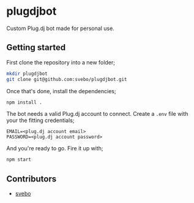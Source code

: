 # plugdjbot
Custom Plug.dj bot made for personal use.

## Getting started
First clone the repository into a new folder;

```bash
mkdir plugdjbot
git clone git@github.com:svebo/plugdjbot.git
```

Once that's done, install the dependencies;

```bash
npm install .
```

The bot needs a valid Plug.dj account to connect.
Create a `.env` file with your the fitting credentials;

```
EMAIL=<plug.dj account email>
PASSWORD=<plug.dj account password>
```

And you're ready to go. Fire it up with;

```bash
npm start
```

## Contributors
* [svebo](https://github.com/svebo)
